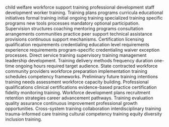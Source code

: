 child welfare workforce support training professional development staff development worker training. Training plans programs curricula educational initiatives formal training initial ongoing training specialized training specific programs new tools processes mandatory optional participation. Supervision structures coaching mentoring programs consultation arrangements communities practice peer support technical assistance provisions continuous support mechanisms. Certification licensing qualification requirements credentialing education level requirements experience requirements program-specific credentialing waiver exception processes. Direct service training supervisory training management leadership development. Training delivery methods frequency duration one-time ongoing hours required target audience. State contracted workforce community providers workforce preparation implementation training schedules competency frameworks. Preliminary future training intentions training needs assessment workforce capacity building. Professional qualifications clinical certifications evidence-based practice certification fidelity monitoring training. Workforce development plans recruitment retention strategies career advancement pathways. Training evaluation quality assurance continuous improvement professional growth opportunities. Cross-system training collaboration interdisciplinary training trauma-informed care training cultural competency training equity diversity inclusion training.